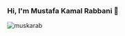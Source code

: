 ### Hi, I'm Mustafa Kamal Rabbani 👋

<p align="left"> <img src="https://komarev.com/ghpvc/?username=muskarab&label=Profile%20views&color=0e75b6&style=flat" alt="muskarab" /> </p>
<!--
**muskarab/muskarab** is a ✨ _special_ ✨ repository because its `README.md` (this file) appears on your GitHub profile.

Here are some ideas to get you started:

- 🔭 I’m currently working on ...
- 🌱 I’m currently learning ...
- 👯 I’m looking to collaborate on ...
- 🤔 I’m looking for help with ...
- 💬 Ask me about ...
- 📫 How to reach me: ...
- 😄 Pronouns: ...
- ⚡ Fun fact: ...
-->

<img src="https://github-readme-stats.vercel.app/api?username=muskarab&show_icons=true&theme=vue-dark&line_height=27" alt="muskarab" />
